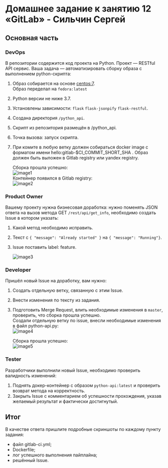 # Домашнее задание к занятию 12 «GitLab» - Сильчин Сергей

## Основная часть

### DevOps

В репозитории содержится код проекта на Python. Проект — RESTful API сервис. Ваша задача — автоматизировать сборку образа с выполнением python-скрипта:

1. Образ собирается на основе [centos:7](https://hub.docker.com/_/centos?tab=tags&page=1&ordering=last_updated).  
   Образ переделал на `fedora:latest`
3. Python версии не ниже 3.7.
4. Установлены зависимости: `flask` `flask-jsonpify` `flask-restful`.
5. Создана директория `/python_api`.
6. Скрипт из репозитория размещён в /python_api.
7. Точка вызова: запуск скрипта.
8. При комите в любую ветку должен собираться docker image с форматом имени hello:gitlab-$CI_COMMIT_SHORT_SHA . Образ должен быть выложен в Gitlab registry или yandex registry.

   Сборка прошла успешно:  
   ![image1](https://github.com/user-attachments/assets/72b8197c-e828-4620-933b-b0b16600d425)  
   Контейнер появился в Gitlab registry:  
   ![image2](https://github.com/user-attachments/assets/d65e2e1d-dbd0-42ed-981e-bb950c66ec7a)  

### Product Owner

Вашему проекту нужна бизнесовая доработка: нужно поменять JSON ответа на вызов метода GET `/rest/api/get_info`, необходимо создать Issue в котором указать:

1. Какой метод необходимо исправить.
2. Текст с `{ "message": "Already started" }` на `{ "message": "Running"}`.
3. Issue поставить label: feature.  

   ![image3](https://github.com/user-attachments/assets/81667ad2-e76e-434f-b467-def81b1a40b7)

### Developer

Пришёл новый Issue на доработку, вам нужно:

1. Создать отдельную ветку, связанную с этим Issue.
2. Внести изменения по тексту из задания.
3. Подготовить Merge Request, влить необходимые изменения в `master`, проверить, что сборка прошла успешно.  
   Создали отдельную ветку по issue, внесли необходимые изменения в файл python-api.py:  
   ![image4](https://github.com/user-attachments/assets/1b4decb1-1505-40dc-a151-1210a7221b94)
   
   Сборка прошла успешно:  
   ![image5](https://github.com/user-attachments/assets/23b4d7c7-bc5f-4e68-a6eb-0164982f96b3)

### Tester

Разработчики выполнили новый Issue, необходимо проверить валидность изменений:

1. Поднять докер-контейнер с образом `python-api:latest` и проверить возврат метода на корректность.
2. Закрыть Issue с комментарием об успешности прохождения, указав желаемый результат и фактически достигнутый.
   

## Итог

В качестве ответа пришлите подробные скриншоты по каждому пункту задания:

- файл gitlab-ci.yml;
- Dockerfile; 
- лог успешного выполнения пайплайна;
- решённый Issue.

